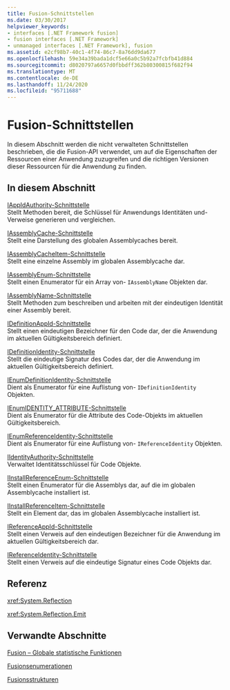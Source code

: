 ```yaml
---
title: Fusion-Schnittstellen
ms.date: 03/30/2017
helpviewer_keywords:
- interfaces [.NET Framework fusion]
- fusion interfaces [.NET Framework]
- unmanaged interfaces [.NET Framework], fusion
ms.assetid: e2cf98b7-40c1-4f74-86c7-8a76dd9da677
ms.openlocfilehash: 59e34a39bada1dcf5e66a0c5b92a7fcbfb41d884
ms.sourcegitcommit: d8020797a6657d0fbbdff362b80300815f682f94
ms.translationtype: MT
ms.contentlocale: de-DE
ms.lasthandoff: 11/24/2020
ms.locfileid: "95711688"
---
```

# <a name="fusion-interfaces"></a>Fusion-Schnittstellen

In diesem Abschnitt werden die nicht verwalteten Schnittstellen beschrieben, die die Fusion-API verwendet, um auf die Eigenschaften der Ressourcen einer Anwendung zuzugreifen und die richtigen Versionen dieser Ressourcen für die Anwendung zu finden.  
  
## <a name="in-this-section"></a>In diesem Abschnitt  

 [IAppIdAuthority-Schnittstelle](iappidauthority-interface.md)  
 Stellt Methoden bereit, die Schlüssel für Anwendungs Identitäten und-Verweise generieren und vergleichen.  
  
 [IAssemblyCache-Schnittstelle](iassemblycache-interface.md)  
 Stellt eine Darstellung des globalen Assemblycaches bereit.  
  
 [IAssemblyCacheItem-Schnittstelle](iassemblycacheitem-interface.md)  
 Stellt eine einzelne Assembly im globalen Assemblycache dar.  
  
 [IAssemblyEnum-Schnittstelle](iassemblyenum-interface.md)  
 Stellt einen Enumerator für ein Array von- `IAssemblyName` Objekten dar.  
  
 [IAssemblyName-Schnittstelle](iassemblyname-interface.md)  
 Stellt Methoden zum beschreiben und arbeiten mit der eindeutigen Identität einer Assembly bereit.  
  
 [IDefinitionAppId-Schnittstelle](idefinitionappid-interface.md)  
 Stellt einen eindeutigen Bezeichner für den Code dar, der die Anwendung im aktuellen Gültigkeitsbereich definiert.  
  
 [IDefinitionIdentity-Schnittstelle](idefinitionidentity-interface.md)  
 Stellt die eindeutige Signatur des Codes dar, der die Anwendung im aktuellen Gültigkeitsbereich definiert.  
  
 [IEnumDefinitionIdentity-Schnittstelle](ienumdefinitionidentity-interface.md)  
 Dient als Enumerator für eine Auflistung von- `IDefinitionIdentity` Objekten.  
  
 [IEnumIDENTITY_ATTRIBUTE-Schnittstelle](ienumidentity-attribute-interface.md)  
 Dient als Enumerator für die Attribute des Code-Objekts im aktuellen Gültigkeitsbereich.  
  
 [IEnumReferenceIdentity-Schnittstelle](ienumreferenceidentity-interface.md)  
 Dient als Enumerator für eine Auflistung von- `IReferenceIdentity` Objekten.  
  
 [IIdentityAuthority-Schnittstelle](iidentityauthority-interface.md)  
 Verwaltet Identitätsschlüssel für Code Objekte.  
  
 [IInstallReferenceEnum-Schnittstelle](iinstallreferenceenum-interface.md)  
 Stellt einen Enumerator für die Assemblys dar, auf die im globalen Assemblycache installiert ist.  
  
 [IInstallReferenceItem-Schnittstelle](iinstallreferenceitem-interface.md)  
 Stellt ein Element dar, das im globalen Assemblycache installiert ist.  
  
 [IReferenceAppId-Schnittstelle](ireferenceappid-interface.md)  
 Stellt einen Verweis auf den eindeutigen Bezeichner für die Anwendung im aktuellen Gültigkeitsbereich dar.  
  
 [IReferenceIdentity-Schnittstelle](ireferenceidentity-interface.md)  
 Stellt einen Verweis auf die eindeutige Signatur eines Code Objekts dar.  
  
## <a name="reference"></a>Referenz  

 <xref:System.Reflection>  
  
 <xref:System.Reflection.Emit>  
  
## <a name="related-sections"></a>Verwandte Abschnitte  

 [Fusion – Globale statistische Funktionen](fusion-global-static-functions.md)  
  
 [Fusionsenumerationen](fusion-enumerations.md)  
  
 [Fusionsstrukturen](fusion-structures.md)

